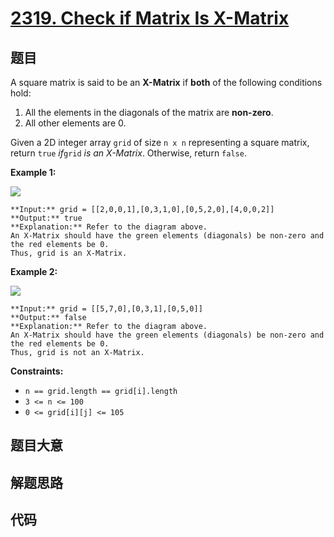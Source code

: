# [2319. Check if Matrix Is X-Matrix](https://leetcode.com/problems/check-if-matrix-is-x-matrix)

## 题目

A square matrix is said to be an **X-Matrix** if **both** of the following
conditions hold:

  1. All the elements in the diagonals of the matrix are **non-zero**.
  2. All other elements are 0.

Given a 2D integer array `grid` of size `n x n` representing a square matrix,
return `true` _if_`grid` _is an X-Matrix_. Otherwise, return `false`.



**Example 1:**

![](https://assets.leetcode.com/uploads/2022/05/03/ex1.jpg)

    
    
    **Input:** grid = [[2,0,0,1],[0,3,1,0],[0,5,2,0],[4,0,0,2]]
    **Output:** true
    **Explanation:** Refer to the diagram above. 
    An X-Matrix should have the green elements (diagonals) be non-zero and the red elements be 0.
    Thus, grid is an X-Matrix.
    

**Example 2:**

![](https://assets.leetcode.com/uploads/2022/05/03/ex2.jpg)

    
    
    **Input:** grid = [[5,7,0],[0,3,1],[0,5,0]]
    **Output:** false
    **Explanation:** Refer to the diagram above.
    An X-Matrix should have the green elements (diagonals) be non-zero and the red elements be 0.
    Thus, grid is not an X-Matrix.
    



**Constraints:**

  * `n == grid.length == grid[i].length`
  * `3 <= n <= 100`
  * `0 <= grid[i][j] <= 105`


## 题目大意

## 解题思路

## 代码

```javascript

```
